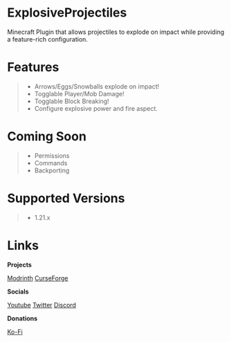 # ExplosiveProjectiles
Minecraft Plugin that allows projectiles to explode on impact while providing a feature-rich configuration.

# Features

> - Arrows/Eggs/Snowballs explode on impact!
> - Togglable Player/Mob Damage!
> - Togglable Block Breaking!
> - Configure explosive power and fire aspect.

# Coming Soon

> - Permissions
> - Commands
> - Backporting

# Supported Versions

> - 1.21.x

# Links

**Projects**

[Modrinth](https://modrinth.com/user/SintaxLabs)
[CurseForge](https://legacy.curseforge.com/members/sintaxlabs)

**Socials**

[Youtube](https://www.youtube.com/@SintaxLabs)
[Twitter](https://x.com/sintaxlabs)
[Discord](discord.gg/JjqjaJDaF5)

**Donations**

[Ko-Fi](https://ko-fi.com/jammingcat21)
